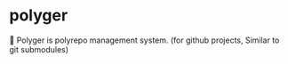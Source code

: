 # polyger

🌸 Polyger is polyrepo management system. (for github projects, Similar to git submodules)
